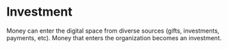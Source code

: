 # Investment 
Money can enter the digital space from diverse sources (gifts, investments, payments, etc).  Money that enters the organization becomes an investment.